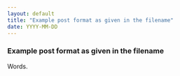 ```yaml
---
layout: default
title: "Example post format as given in the filename"
date: YYYY-MM-DD
---
```


### Example post format as given in the filename

Words.
